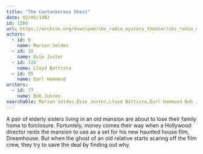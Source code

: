 ```yaml
---
title: "The Cantankerous Ghost"
date: 02/05/1982
id: 1286
url: https://archive.org/download/cbs_radio_mystery_theater/cbs_radio_mystery_theater-1251-1300.zip/cbs_radio_mystery_theater-1251-1300%2Fcbsrmt_1286_the_cantankerous_ghost.mp3
actors:  
  - id: 6
    name: Marian Seldes  
  - id: 10
    name: Evie Juster  
  - id: 126
    name: Lloyd Battista  
  - id: 95
    name: Earl Hammond
writers:  
  - id: 77
    name: Bob Juhren
searchable: Marian Seldes,Evie Juster,Lloyd Battista,Earl Hammond Bob Juhren
---
```

A pair of elderly sisters living in an old mansion are about to lose their family home to forclosure. Fortuntely, money comes their way when a Hollywood director rents the mansion to use as a set for his new haunted house film, Dreamhouse. But when the ghost of an old relative starts scaring off the film crew, they try to save the deal by finding out why.